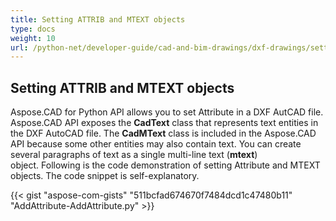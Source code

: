 ```yaml
---
title: Setting ATTRIB and MTEXT objects
type: docs
weight: 10
url: /python-net/developer-guide/cad-and-bim-drawings/dxf-drawings/setting-attrib-and-mtext-objects/
---
```


## **Setting ATTRIB and MTEXT objects**
Aspose.CAD for Python API allows you to set Attribute in a DXF AutCAD file. Aspose.CAD API exposes the **CadText** class that represents text entities in the DXF AutoCAD file. The **CadMText** class is included in the Aspose.CAD API because some other entities may also contain text. You can create several paragraphs of text as a single multi-line text (**mtext**) object. Following is the code demonstration of setting Attribute and MTEXT objects. The code snippet is self-explanatory.

{{< gist "aspose-com-gists" "511bcfad674670f7484dcd1c47480b11" "AddAttribute-AddAttribute.py" >}}
